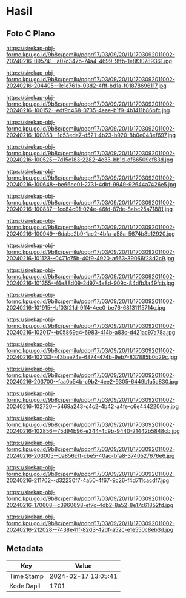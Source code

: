 # Hasil

## Foto C Plano

https://sirekap-obj-formc.kpu.go.id/9b8c/pemilu/pdpr/17/03/09/20/11/1703092011002-20240216-095741--a07c347b-74a4-4699-9ffb-1e8f30789361.jpg

https://sirekap-obj-formc.kpu.go.id/9b8c/pemilu/pdpr/17/03/09/20/11/1703092011002-20240216-204405--1c1c761b-03d2-4fff-bd1a-f01878696117.jpg

https://sirekap-obj-formc.kpu.go.id/9b8c/pemilu/pdpr/17/03/09/20/11/1703092011002-20240216-100152--edf9c468-0735-4eae-b1f9-4b1411b86bfc.jpg

https://sirekap-obj-formc.kpu.go.id/9b8c/pemilu/pdpr/17/03/09/20/11/1703092011002-20240216-100353--1d53ede7-d521-4b23-b920-8b0e043ef697.jpg

https://sirekap-obj-formc.kpu.go.id/9b8c/pemilu/pdpr/17/03/09/20/11/1703092011002-20240216-100525--7d15c183-2282-4e33-bb1d-df66509cf83d.jpg

https://sirekap-obj-formc.kpu.go.id/9b8c/pemilu/pdpr/17/03/09/20/11/1703092011002-20240216-100648--be66ee01-2731-4dbf-9949-92644a7426e5.jpg

https://sirekap-obj-formc.kpu.go.id/9b8c/pemilu/pdpr/17/03/09/20/11/1703092011002-20240216-100837--1cc84c91-024e-46fd-87de-8abc25a71881.jpg

https://sirekap-obj-formc.kpu.go.id/9b8c/pemilu/pdpr/17/03/09/20/11/1703092011002-20240216-100949--6dabc2b9-1ac2-4bfa-a58a-5674b8b12920.jpg

https://sirekap-obj-formc.kpu.go.id/9b8c/pemilu/pdpr/17/03/09/20/11/1703092011002-20240216-101123--0471c75b-40f9-4920-a663-39066f28d2c9.jpg

https://sirekap-obj-formc.kpu.go.id/9b8c/pemilu/pdpr/17/03/09/20/11/1703092011002-20240216-101355--f4e88d09-2d97-4e8d-909c-84dfb3a49fcb.jpg

https://sirekap-obj-formc.kpu.go.id/9b8c/pemilu/pdpr/17/03/09/20/11/1703092011002-20240216-101915--bf03f21d-9ff4-4ee0-be76-68131115714c.jpg

https://sirekap-obj-formc.kpu.go.id/9b8c/pemilu/pdpr/17/03/09/20/11/1703092011002-20240216-102017--b05869a4-6983-414b-a83c-d421ac97a78a.jpg

https://sirekap-obj-formc.kpu.go.id/9b8c/pemilu/pdpr/17/03/09/20/11/1703092011002-20240216-102133--43bae74e-6874-474b-9eb7-837885b0d29c.jpg

https://sirekap-obj-formc.kpu.go.id/9b8c/pemilu/pdpr/17/03/09/20/11/1703092011002-20240216-203700--faa0b54b-c9b2-4ee2-9305-6449b1a5a830.jpg

https://sirekap-obj-formc.kpu.go.id/9b8c/pemilu/pdpr/17/03/09/20/11/1703092011002-20240216-102720--5469a243-c4c2-4b42-a4fe-c6e4442206be.jpg

https://sirekap-obj-formc.kpu.go.id/9b8c/pemilu/pdpr/17/03/09/20/11/1703092011002-20240216-102856--75d94b96-e344-4c9b-9440-21442b5848cb.jpg

https://sirekap-obj-formc.kpu.go.id/9b8c/pemilu/pdpr/17/03/09/20/11/1703092011002-20240216-203005--0a856c1f-cbe5-40ac-bfa8-3740527676e6.jpg

https://sirekap-obj-formc.kpu.go.id/9b8c/pemilu/pdpr/17/03/09/20/11/1703092011002-20240216-211702--d32230f7-4a50-4f67-9c26-f4d711cacdf7.jpg

https://sirekap-obj-formc.kpu.go.id/9b8c/pemilu/pdpr/17/03/09/20/11/1703092011002-20240216-170608--c3960698-ef7c-4db2-8a52-8e17c61852fd.jpg

https://sirekap-obj-formc.kpu.go.id/9b8c/pemilu/pdpr/17/03/09/20/11/1703092011002-20240216-212028--7438e41f-82d3-42df-a52c-e1e550c8eb3d.jpg


## Metadata

| Key        | Value               |
| ---------- | ------------------- |
| Time Stamp | 2024-02-17 13:05:41 |
| Kode Dapil | 1701                |




